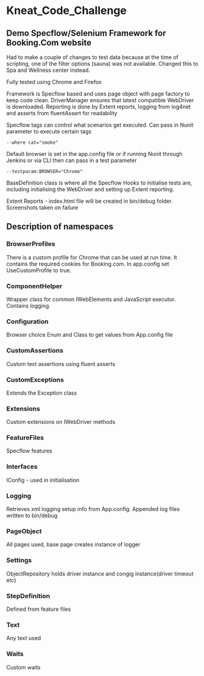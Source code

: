 
# Kneat_Code_Challenge

## Demo Specflow/Selenium Framework for Booking.Com website

Had to make a couple of changes to test data because at the time of scripting, one of the filter options (sauna) was not available. Changed this to Spa and Wellness center instead.

Fully tested using Chrome and Firefox

Framework is Specflow based and uses page object with page factory to keep code clean. DriverManager ensures that latest compatible WebDriver is downloaded.
Reporting is done by Extent reports, logging from log4net and asserts from fluentAssert for readability

Specflow tags can control what scenarios get executed. Can pass in Nunit parameter to execute certain tags

    --where cat="smoke"

Default browser is set in the app.config file or if running Nunit through Jenkins or via CLI then can pass in a test parameter

    --testparam:BROWSER="Chrome"

BaseDefinition class is where all the Specflow Hooks to initialise tests are, including initialising the WebDriver and setting up Extent reporting.

Extent Reports - index.html file will be created in bin/debug folder. Screenshots taken on failure

## Description of namespaces

### BrowserProfiles
There is a custom profile for Chrome that can be used at run time. It contains the required cookies for Booking.com. In app.config set UseCustomProfile to true.

### ComponentHelper
Wrapper class for common IWebElements and JavaScript executor. Contains logging.

### Configuration
Browser choice Enum and Class to get values from App.config file

### CustomAssertions
Custom text assertions using fluent asserts

### CustomExceptions
Extends the Exception class

### Extensions
Custom extensions on IWebDriver methods

### FeatureFiles
Specflow features

### Interfaces
IConfig - used in initialisation

### Logging
Retrieves xml logging setup info from App.config. Appended log files written to bin/debug

### PageObject
All pages used, base page creates instance of logger

### Settings
ObjectRepository holds driver instance and congig instance(driver timeout etc)

### StepDefinition
Defined from feature files

### Text
Any text used

### Waits
Custom waits




